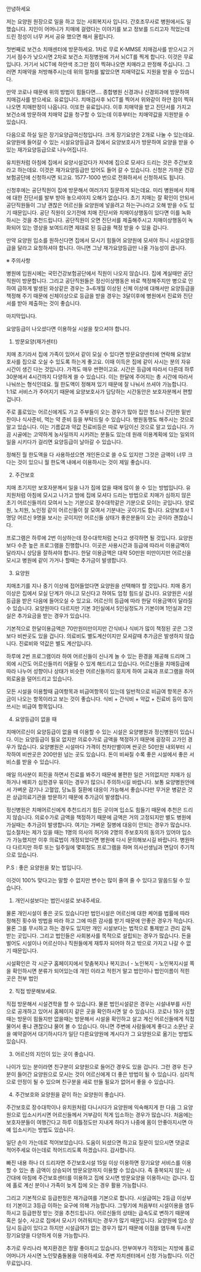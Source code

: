 안녕하세요 

저는 요양원 원장으로 일을 하고 있는 사회복지사 입니다. 간호조무사로 병원에서도 일했습니다. 지인이 어머니가 치매에 걸렸다는 이야기를 보고 정보를 드리고자 적었는데 드린 정성이 너무 커서 공유 했으면 해서 올립니다.

첫번째로 보건소 치매센터에 방문하세요. 1차로 무료 K-MMSE 치매검사를 받으시고 거기서 점수가 낮으시면 2차로 보건소 지정병원에 가서 뇌CT를 찍게 합니다. 이것은 무료입니다. 거기서 뇌CT에 하얀색 조그만 점이 찍혀나오면 치매라고 판정해 주십니다. 그러면 치매약을 처방해주시는데 위의 절차를 밟았으면 치매약값도 지원을 받을 수 있습니다.

만약 코로나 때문에 위의 방법이 힘들다면.... 종합병원 신경과나 신경외과에 방문하여 치매검사를 받으세요. 유료입니다. 치매검사후 뇌CT를 찍어서 위와같이 하얀 점이 찍혀나오면 치매판정이 나옵니다. 이또한 유료입니다. 이후 치매약을 받고 진단서를 가지고 보건소에 방문하여 치매약 값을 청구할 수 있는데 이후부터는 치매약값을 지원받을 수 있습니다.

다음으로 하실 일은 장기요양급여신청입니다. 크게 장기요양은 2개로 나눌 수 있는데요. 요양원에 들어갈 수 있는 시설요양등급과 집에서 요양보호사가 방문하여 요양을 받을 수 있는 재가요양등급으로 나누어집니다.

유치원처럼 아침에 집에서 요양시설갔다가 저녁에 집으로 모셔다 드리는 것은 주간보호라고 하는데요. 이것은 재가요양등급만 있어도 들어 갈 수 있습니다. 신청은 가까운 건강보험공단에 신청하시면 되고요. 1577-1000 번으로 전화하셔서 신청하셔도 됩니다. 

신청후에는 공단직원이 집에 방문해서 여러가지 질문하게 되는데요. 미리 병원에서 치매에 대한 진단서를 발부 받아 놓으셔야지 오해가 없습니다. 초기 치매는 잘 확인이 안되서 공단직원들이 그냥 괜찮은 어르신들 요양원에 넣을려고 하는구나라고 오해 받을 수도 있기 때문입니다. 공단 직원이 오기전에 치매 진단서와 치매이상행동이 있다면 이를 녹화하시는 것을 추천드립니다. 공단직원이 오면 진단서를 제출해주시고 치매이상행동이 녹화되어 있는 영상을 보여드리면 제대로 된 등급을 책정 받을 수 있을 겁니다.

만약 요양원 입소를 원하신다면 집에서 모시기 힘들어 요양원에 모셔야 하니 시설요양등급을 달라고 요청하셔야 합니다. 아니면 그냥 재가요양등급만 나올 가능성이 큽니다.

※ 주의사항 

병원에 입원시에는 국민건강보험공단에서 직원이 나오지 않습니다. 집에 계실때만 공단직원이 방문합니다. 그리고 공단직원들은 정신이상행동은 바로 책정해주지만 병으로 인하여 급하게 발생된 와상같은 경우는 3~6개월 이상된 신체 이상에 대해서만 요양등급을 책정해 주기 때문에 신체이상으로 등급을 받을 경우는 3달이후에 병원에서 진료와 진단서를 받아 제출하는 것이 좋습니다.

마지막입니다. 

요양등급이 나오셨다면 이용하실 시설을 찾으셔야 합니다.

1. 방문요양(재가센터)

치매 초기라서 집에 가족이 있어서 같이 모실 수 있다면 방문요양센터에 연락해 요양보호사를 집으로 오실 수 있도록 하는게 좋고요. 이때 이득은 집에 같이 사시는 분의 자유시간이 생긴 다는 것입니다. 가격도 매우 싼편이고요. 시간은 등급에 따라서 다른데 하루 30분에서 4시간까지 다양하게 쓸 수 있습니다. 이는 한달에 주어지는 총 시간에 따라서 나눠쓰는 형식인데요. 월 한도액이 정해져 있기 때문에 잘 나눠서 쓰셔야 가능합니다. 1:1로 서비스가 주어지기 때문에 요양보호사가 담당하는 시간동안은 보호자분께서 편할겁니다.
 
주로 홀로있는 어르신에게도 가고 주부들이 오는 경우가 많아 집안 청소나 간단한 밑반찬이나 식사준비, 먹는 약 준비 등을 부탁드릴 수 있습니다. 병원동행도 해주시는 것으로 알고 있습니다. 이는 기름값과 약값 진료비등은 따로 부담이신 것으로 알고 있습니다. 가끔 시골에는 고약하게 농사일까지 시키려는 분들도 있는데 원래 이용계획에 있는 일외의 일을 시키다가 걸리면 요양등급이 날아갈 수 있습니다.

정해진 월 한도액을 다 사용하셨으면 개인돈으로 쓸 수도 있지만 그것은 금액이 너무 크다는 것이 있으니 월 한도액 내에서 이용하시는 것이 제일 좋습니다.

2. 주간보호

치매 초기지만 보호자분께서 일을 나가 집에 없을 때에 많이 쓸 수 있는 방법입니다. 유치원처럼 아침에 모시고 나가고 밤에 집에 모셔다 드리는 방법으로 치매가 심하지 않은 초기 어르신들끼리 모여서 노는 기분으로 장수대학같은 기분으로 모이는 곳입니다. 양로원, 노치원, 노인정 같이 어르신들이 잘 모여서 기분내는 곳이기도 합니다. 요양보호사 1명당 어르신 9명을 보시는 곳이지만 어르신들 상태가 좋은분들이 오는 곳이라 괜찮습니다. 

프로그램은 하루에 2번 이상하는데 장수대학처럼 논다고 생각하면 될 것입니다. 요양원보다 수준 높은 프로그램을 진행합니다. 이곳은 사용시간과 등급에 따라서 이용금액이 달라지니 상담을 잘하셔야 합니다. 한달 이용금액은 대략 50만원 미만이지만 어르신을 모시고 병원에 같이 가거나 할때는 추가금이 발생합니다. 

3. 요양원

치매초기를 지나 중기 이상에 접어들었다면 요양원을 선택해야 할 것입니다. 치매 중기 이상은 집에서 모실 단계가 아니고 모신다고 하여도 엄청 힘드실 겁니다. 요양원은 시설등급을 받은 다음에 들어오실 수 있고요. 어르신의 등급에 따라 한달 이용금액이 달라질 수 있습니다. 요양원마다 다르지만 기본 3인실에서 5인실정도가 기본이며 1인실과 2인실은 추가요금을 받는 경우가 있습니다.

기본적으로 한달이용금액은 70만원미만이지만 간식비나 식비가 많이 책정된 곳은 그것보다 비싼곳도 있을 겁니다. 의료비도 별도계산이지만 모셔갈때 추가금은 발생하지 않습니다. 진료비와 약값은 별도 계산입니다.

하루에 2번 프로그램이라 하여 어르신들이 신나게 놀 수 있는 환경을 제공해 드리며 그 외에 시간도 어르신들끼리 어울릴 수 있게 해드리고 있습니다. 어르신들을 치매등급에 따라 나누어 성향이나 상태가 비슷한 어르신들끼리 뭉치게 하여 교육과 프로그램을 하여 외로움을 덜어드리고 있습니다.

모든 시설을 이용할때 급여항목과 비급여항목이 있는데 일반적으로 비급여 항목은 추가금이 나오는 항목이라고 보는 것이 좋습니다. 식비 + 간식비 + 약값 + 진료비 등이 많이 쓰시는 비급여 항목입니다.

4. 요양등급이 없을 때

치매어르신이 요양등급이 없을 때 이용할 수 있는 시설은 요양병원과 정신병원이 있습니다. 이는 요양등급이 필요 없지만 의료수가로 금액을 책정하기 때문에 굉장히 고가인 경우가 많습니다. 요양병원은 시설마다 가격이 천차만별이며 싼곳은 50만원 내외부터 시작하여 비싼곳은 200만원 넘는 곳도 있습니다. 돈이 비싸질 수록 좋은 시설에서 좋은 서비스를 받을 수 있습니다. 

매일 의사분이 회진을 하면서 진료를 봐주기 때문에 불편한 일은 거의없지만 치매가 심하거나 배회가 심한경우 묶이는 경우가 많으니 주의하시길 바랍니다. 보통 요양병원안에서 가벼운 감기나 고혈압, 당뇨등 질환에 대응이 가능해서 좋습니다만 무거운 병같은 것은 상급의료기관을 방문하기 때문에 추가금이 발생합니다.

정신병원은 치매어르신에게 추천드리기 힘든 곳이며 입소도 힘들기 때문에 추천은 드리지 않습니다. 의료수가로 금액을 책정하기 때문에 금액은 거의 고정되지만 별도 병원에 가실때는 추가금이 발생합니다. 여기는 가벼운 질병에 대응이 안되는 경우가 많습니다. 입소절차는 제가 있을 때는 1명의 의사의 허가와 2명의 주보호자의 동의가 있어야 입소가 가능했지만 이후 의료법이 개정되었다면 병원에 다시 문의해보시길 바랍니다. 병원마다 다르지만 하루 또는 일주일에 몇회정도 프로그램을 하며 의사선생님과 면담이 주기적으로 있습니다.

P.S : 좋은 요양원을 찾는 법입니다.

이것이 100% 맞다고는 말할 수 없지만 변수는 많이 줄여 줄 수 있다고 말씀드릴 수 있습니다.

1. 개인시설보다는 법인시설로 보내주세요.

물론 개인시설이 좋은 곳도 있습니다만 법인시설은 어르신에 대한 케어를 법률에 따라 정해진 횟수와 방법을 따라 하고 그에 따른 감사를 받기 때문에 안좋은 경우가 적습니다. 물론 그를 무시하고 하는 경우도 있지만 개인 시설보다는 법적으로 통제받고 관리 감독받는 곳입니다. 그리고 법인들은 사회봉사를 목적으로 설립되는 경우가 많습니다. 돈을 벌어도 시설이나 어르신이나 직원들에게 재투자 되어야 하고 밖으로 가지고 나갈 수 없기 때문입니다.

시설확인은 각 시군구 홈페이지에서 맞춤복지나 복지코너 - 노인복지 - 노인복지시설 쪽을 확인하시면 분류가 되어있는데 개인 이라고 적힌거 말고 법인이나 법인이름이 적힌 곳은 전부 법인

2. 직접 방문해보세요. 

직접 방문해서 시설견학을 할 수 있습니다. 물론 법인시설같은 경우는 시설내부를 사진으로 공개하고 있어서 홈페이지 같은 곳을 확인하시면 알 수 있습니다. 코로나 19가 심할때는 방문이 힘들지만 없을때는 방문해서 시설을 확인하고 살고 계신 어르신들에게 직접 물어서 좋냐 괜찮으냐 물어 볼 수 있습니다. 아니면 주변에 사람들에게 좋다고 소문난 곳을 예약걸어서 대기하시다가 일단 다른요양원에 계시다가 그 요양원으로 옮기는 방법도 있습니다.

3. 어르신의 지인이 있는 곳이 좋습니다.

나이가 있는 분이라면 친구분이 요양원으로 들어간 경우도 있을 겁니다. 그런 경우 친구분이 들어간 요양원으로 모시는 것이 어르신에게 더 좋은 방법이 될 수 있습니다. 심리적으로 안정이 될 수 있으며 친구분을 새로 만들 필요가 없어서 좋을 수 있습니다.

4. 주간보호와 요양원을 같이 하는 요양원이 좋습니다.

주간보호로 장수대학이나 유치원처럼 다니시다가 요양원에 익숙해지게 한 다음 그 요양원으로 입소시키시면 어르신들께서 거부감이 적게 입소하는 경우가 많습니다. 처음에는 보호자분들이 여행간다고 하루 이틀정도만 지내게 하다가 나중에 몸이 안좋아지시면 아예 입소시키는 방법도 있습니다. 

일단 손이 가는데로 적어보았습니다. 도움이 되셨으면 하고요 질문이 있으시면 댓글로 적어주세요 아는데로 적어드리도록 하겠습니다. 감사합니다.

빠진 내용 하나 더 드리자면 주간보호시설 15일 이상 이용하면 장기요양 서비스를 이용할 수 있는 총 금액이 상승되어 방문요양까지 이용할 수 있습니다. 즉 중복되지 않는 시간대에 아침에 주간보호센터를 이용하고 집에 오시면 방문요양을 이용하시는 겁니다. 집에 홀로 계신 분이나 가족이 늦게 집에 오는 경우 활용 가능합니다.

그리고 기본적으로 등급판정은 재가급여를 기본으로 합니다. 시설급여는 2등급 이상부터 기본이고 3등급 이하는 요구에 의해 가능합니다. 그렇기에 처음부터 시설이용을 염두하시고 등급판정 받는 것을 추천드립니다. 어르신들의 상태는 급속도로 변하기 때문에 혹은 실수, 사고로 집에서 모시기 어려워지는 경우가 많기 때문입니다. 요양원에 입소 상담시 등급이 있다고 하지만 시설급여가 없는 경우가 많기 때문에 이점을 염두해 두시면 장기요양을 다양하게 이용 가능합니다.

추가로 우리나라 복지환경은 정말 좋아지고 있습니다. 안부여부가 걱정되는 지방에 홀로 어머니가 사시면 노인맞춤돌봄을 이용하세요. 주변 자치센터에서 신청 가능합니다. 이건 무료입니다.